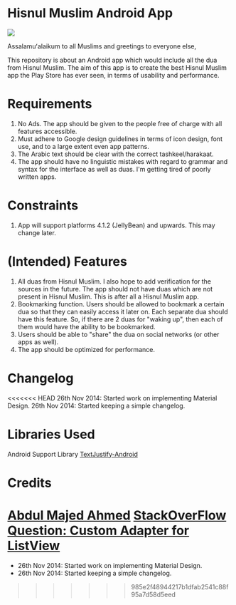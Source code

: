 Hisnul Muslim Android App
=========================

![](https://raw.githubusercontent.com/khalid-hussain/HisnulMuslim/master/images/screenshot.png)

Assalamuʻalaikum to all Muslims and greetings to everyone else,

This repository is about an Android app which would include all the dua from Hisnul Muslim. The aim of this app is to create the
best Hisnul Muslim app the Play Store has ever seen, in terms of usability and performance.

# Requirements
1. No Ads. The app should be given to the people free of charge with all features accessible.
2. Must adhere to Google design guidelines in terms of icon design, font use, and to a large extent even app patterns.
3. The Arabic text should be clear with the correct tashkeel/harakaat.
4. The app should have no linguistic mistakes with regard to grammar and syntax for the interface as well as duas.
I'm getting tired of poorly written apps.

# Constraints
1. App will support platforms 4.1.2 (JellyBean) and upwards. This may change later.

# (Intended) Features
1. All duas from Hisnul Muslim. I also hope to add verification for the sources in the future. The app should not have duas which
are not present in Hisnul Muslim. This is after all a Hisnul Muslim app.
2. Bookmarking function. Users should be allowed to bookmark a certain dua so that they can easily access it later on. Each
separate dua should have this feature. So, if there are 2 duas for "waking up", then each of them would have the ability to be
bookmarked.
3. Users should be able to "share" the dua on social networks (or other apps as well).
4. The app should be optimized for performance.

# Changelog
<<<<<<< HEAD
26th Nov 2014: Started work on implementing Material Design.
26th Nov 2014: Started keeping a simple changelog.

# Libraries Used
Android Support Library
[TextJustify-Android](https://github.com/bluejamesbond/TextJustify-Android)

# Credits
[Abdul Majed Ahmed](https://www.facebook.com/abdulmajed.ahmed)
[StackOverFlow Question: Custom Adapter for ListView](http://stackoverflow.com/questions/8166497/custom-adapter-for-list-view)
=======
- 26th Nov 2014: Started work on implementing Material Design.
- 26th Nov 2014: Started keeping a simple changelog.
>>>>>>> 985e2f48944217b1dfab2541c88f95a7d58d5eed
